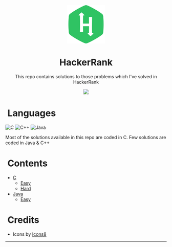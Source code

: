 <!-- [![Readme Card](https://github-readme-stats.vercel.app/api/pin/?username=RatulHasan8&repo=HackerRank&show_owner=true)](https://github.com/anuraghazra/github-readme-stats)
-->
<p align="center">
    <a href="https://www.hackerrank.com">
        <img height=120 width=120 src="hackerrank.png">
    </a>
</p>
<h1 align="center">
  HackerRank
</h1>
<p align="center">
  This repo contains solutions to those problems which I've solved in HackerRank
</p>

<div align="center">
  <a href="https://www.hackerrank.com/ratul_hasan">
    <img src="https://img.shields.io/badge/Profile-HackerRank-gray.svg?colorA=2EC866&colorB=39424E&style=for-the-badge"/>
  </a>
</div>

<h1 align="left">
  <b>&nbsp;Languages</b>
</h1>

![C](https://img.shields.io/badge/-C-blue?style=for-the-badge&logo=coursera&logoColor=white)
![C++](https://img.shields.io/badge/-C++-blue?style=for-the-badge&logo=c%2B%2B&logoColor=white)
![Java](https://img.shields.io/badge/-Java-orange?style=for-the-badge&logo=java&logoColor=white)

Most of the solutions available in this repo are coded in C. Few solutions are coded in Java & C++

<h1 align="left">
  <b>&nbsp;Contents</b>
</h1>

 - [C](C/)
   - [Easy](C/Easy)
   - [Hard](C/Hard)
 - [Java](Java/)
   - [Easy](Java/Easy)
   
<h1 align="left">
  <b>&nbsp;Credits</b>
</h1>

 - Icons by <a target="_blank" href="https://icons8.com/icon/h5EUmNCXhSH0/hackerrank-is-a-technology-company-that-focuses-on-competitive-programming">Icons8</a>

---
